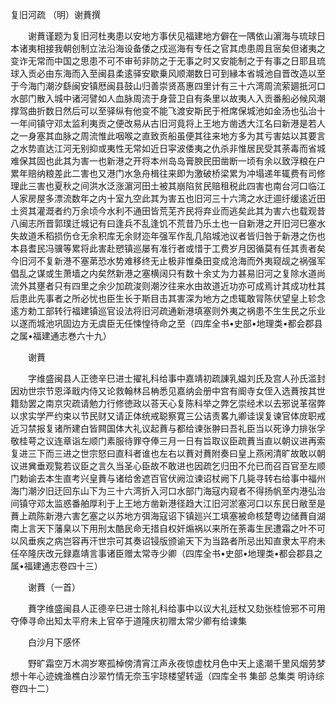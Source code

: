 复旧河疏  （明）谢蕡撰

　　谢蕡谨题为复旧河杜夷患以安地方事伏见福建地方僻在一隅依山濵海与琉球日本诸夷相接我朝创制立法沿海设备倭之戍巡海有专任之官其虑患周且宻矣但诸夷之变诈无常而中国之思患不可不审茍非防之于无事之时又安能制之于有事之日耶且琉球入贡必由东海而入至闽县柔逺驿安歇乗风顺潮数日可到縁本省城池自晋改造以至于今海门潮汐繇闽安镇厯闽县鼓山归善崇贤髙惠四里计有三十六湾周流萦廽扺河口水部门散入城中诸河譬如人血脉周流于身营卫自有条里以故夷人入贡番船必候风潮撑驾曲折数日然后可以至驿纵有他变不能飞渡安斯民于袵席保城池如金汤也弘治十一年间镇守邓太监利夷贡之便改易从古旧河竟将上王地方凿透大江名曰新港是若人之一身塞其血脉之周流惟此咽喉之直致贡船虽便其往来地方多为其亏害姑以其要言之水势直达江河无别抑或夷性无常如近日寜波倭夷之仇杀非惟居民受其荼毒而省城难保其固也此其为害一也新港之开将本州岛岛膏腴民田凿断一顷有余以致浮粮在户累年赔纳粮差此二害也又港门水急舟楫往来即为激破桥梁累为冲塌递年辄费有司修理此三害也夏秋之间洪水泛涨濵河田土被其崩陷贫民赔租税此四害也南台河口临江人家房屋多漂流数年之内十室九空此其为害五也旧河三十六湾之水迂逥纡缓逺近田土资其灌溉者约万余顷今水利不通田皆荒芜齐民将弃业而逃矣此其为害六也载观昔八闽志所晋郭璞迁城记有曰逢兵不乱逢饥不荒昔乃乐土也一自新港之开旧河巳塞水失故道禾稻损伤仓无余积库无余财迩年强军作乱几陷城池议者皆归咎于新港之伤也本县耆民冯骥等累将此害赴愬镇巡屡有准行者或惜于工费岁月因循莫有任其责者矣今旧河不复新港不塞苐恐水势难移终无止极非惟桑田变成沧海而外夷窥觇之祸强军倡乱之谋或生萧墙之内矣然新港之塞横阔只有数十余丈为力甚易旧河之复除水道尚流外其壅者只有四里之余少加疏浚则潮汐往来水由故道近功亦可成焉计其成功杜其后患此先事者之所必忧也臣生长于斯目击其害深为地方之虑辄敢冐陈伏望皇上轸念逺方勅工部转行福建镇巡官设法将旧河疏通新港填塞则外夷之祸患不生生民之乐业以遂而城池巩固边方无虞臣无任悚惶待命之至（四库全书•史部•地理类•都会郡县之属•福建通志巻六十九）

　　谢蕡

　　字维盛闽县人正徳辛巳进士擢礼科给事中嘉靖初疏諌乳媪刘氏及宫人孙氏滥封因劝世宗节恩泽戢内侍又论救翰林吕柟悉见嘉纳会册中宫有阍寺女侄入选蕡按其世籍劾罢之南京灾疏请勉力行修徳政以荅天心复陈科举之弊乞崇经术以去邪说革宿弊以求实学严约束以节民财又请正体统戒聪察寛三公诘责畧九卿诖误复谏官体庻职戒近习禁报复诸所建白皆闗国体大礼议起蕡与都给谏张翀曰吾礼臣当以死诤力排张孚敬桂萼之议连章诣左顺门素服待罪夺俸三月一日有旨取议臣疏蕡当直以朝议进再索复进三下而三进之世宗怒曰直科者谁也左右以蕡对蕡附奏曰皇上燕闲清旷故敢以朝议进兾垂观覧若议臣之言久当圣心臣故不敢进也因疏乞归田不允已而召百官至左顺门勅谕去本生直考兴皇蕡与诸给舍遮百官伏阙泣谏诏杖阙下几毙寻转右给事中福州海门潮汐旧迂回东山下为三十六湾折入河口水部门海寇内窥者不得扬帆至内港弘治间镇守邓太监惑番舶厚利于上王地方凿新港径趋大江旧河淤塞河口以东民日敝至是蕡上疏陈新港六害乞塞之以苏地方弭海寇诏下镇廵兴工填塞被命核楚粤边储蕡自湖南上言天下藩臬以下用刑太酷民命无措自权奸煽祸以来所在荼毒生民遭霜之叶不可以风垂疾之病岂容再汗世宗可其奏诏锓版颁谕天下为当路者所忌出知直隶太平府未任卒隆庆改元録嘉靖言事诸臣赠太常寺少卿（四库全书•史部•地理类•都会郡县之属•福建通志卷四十三）

　　谢蕡（一首）

　　蕡字维盛闽县人正德辛巳进士除礼科给事中以议大礼廷杖又劾张桂憸邪不可用夺俸寻命出知太平府未上官卒于道隆庆初赠太常少卿有给谏集

　　白沙月下感怀

　　野旷霜空万木凋岁寒孤棹傍清宵江声永夜惊虚枕月色中天上逺潮千里风烟劳梦想十年心迹媿渔樵白沙翠竹情无奈玉宇琼楼望转遥（四库全书 集部 总集类 明诗综卷四十二）

